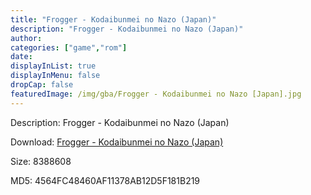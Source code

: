 ```yaml
---
title: "Frogger - Kodaibunmei no Nazo (Japan)"
description: "Frogger - Kodaibunmei no Nazo (Japan)"
author: 
categories: ["game","rom"]
date: 
displayInList: true
displayInMenu: false
dropCap: false
featuredImage: /img/gba/Frogger - Kodaibunmei no Nazo [Japan].jpg
---
```


Description: Frogger - Kodaibunmei no Nazo (Japan)

Download: <a style="text-decoration:underline;" href="https://mega.nz/#!mDRwCaiK!5VECfzHgnbyzqNvTp-fGry1mi-OkNywtpX88j2rT-Jw" target = "_blank" rel = "nofollow" > Frogger - Kodaibunmei no Nazo (Japan)</a>

Size: 8388608

MD5: 4564FC48460AF11378AB12D5F181B219

